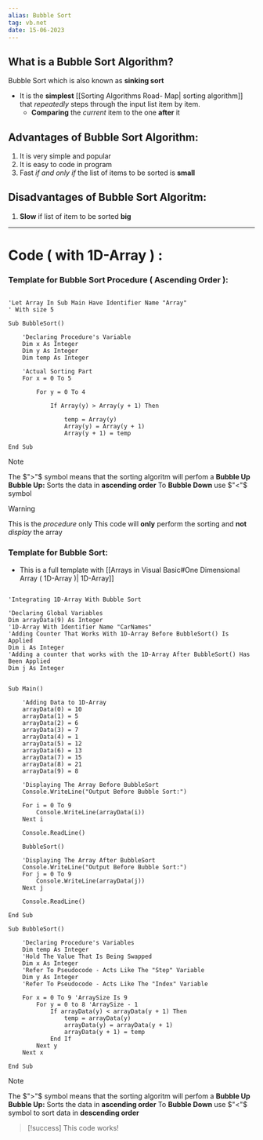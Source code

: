 ```yaml
---
alias: Bubble Sort
tag: vb.net
date: 15-06-2023
---
```


## What is a Bubble Sort Algorithm?

Bubble Sort which is also known as **sinking sort**

- It is the **simplest** [[Sorting Algorithms Road- Map| sorting algorithm]] that *repeatedly* steps through the input list item by item.
	- **Comparing** the *current* item to the one **after** it

## Advantages of Bubble Sort Algorithm:

1. It is very simple and popular
2. It is easy to code in program
3. Fast *if and only if* the list of items to be sorted is **small**

## Disadvantages of Bubble Sort Algoritm: 

1. **Slow** if list of item to be sorted **big**

---

# Code ( with 1D-Array ) :

### Template for Bubble Sort Procedure ( Ascending Order ):

```vbnet

'Let Array In Sub Main Have Identifier Name "Array"
' With size 5

Sub BubbleSort()

    'Declaring Procedure's Variable
    Dim x As Integer
    Dim y As Integer
    Dim temp As Integer

    'Actual Sorting Part
    For x = 0 To 5

        For y = 0 To 4

            If Array(y) > Array(y + 1) Then

                temp = Array(y)
                Array(y) = Array(y + 1)
                Array(y + 1) = temp

End Sub

```

>[!note]
> The $">"$ symbol means that the sorting algoritm will perfom a **Bubble Up**
> **Bubble Up:** Sorts the data in **ascending order**
> To **Bubble Down** use $"<"$ symbol

>[!warning]
>This is the *procedure* only
>This code will **only** perform the sorting and **not** *display* the array

### Template for Bubble Sort:

- This is a full template with [[Arrays in Visual Basic#One Dimensional Array ( 1D-Array )| 1D-Array]]

```vbnet

'Integrating 1D-Array With Bubble Sort

'Declaring Global Variables
Dim arrayData(9) As Integer
'1D-Array With Identifier Name "CarNames"
'Adding Counter That Works With 1D-Array Before BubbleSort() Is Applied
Dim i As Integer
'Adding a counter that works with the 1D-Array After BubbleSort() Has Been Applied
Dim j As Integer


Sub Main()

    'Adding Data to 1D-Array
    arrayData(0) = 10
    arrayData(1) = 5
    arrayData(2) = 6
    arrayData(3) = 7
    arrayData(4) = 1
    arrayData(5) = 12
    arrayData(6) = 13
    arrayData(7) = 15
    arrayData(8) = 21 
    arrayData(9) = 8

    'Displaying The Array Before BubbleSort
    Console.WriteLine("Output Before Bubble Sort:")

    For i = 0 To 9
        Console.WriteLine(arrayData(i))
    Next i 

    Console.ReadLine()

    BubbleSort()

    'Displaying The Array After BubbleSort
    Console.WriteLine("Output Before Bubble Sort:")
    For j = 0 To 9
        Console.WriteLine(arrayData(j))
    Next j

    Console.ReadLine()

End Sub

Sub BubbleSort()

    'Declaring Procedure's Variables
    Dim temp As Integer
    'Hold The Value That Is Being Swapped
    Dim x As Integer
    'Refer To Pseudocode - Acts Like The "Step" Variable
    Dim y As Integer
    'Refer To Pseudocode - Acts Like The "Index" Variable

    For x = 0 To 9 'ArraySize Is 9
        For y = 0 to 8 'ArraySize - 1
            If arrayData(y) < arrayData(y + 1) Then
                temp = arrayData(y)
                arrayData(y) = arrayData(y + 1)
                arrayData(y + 1) = temp
            End If
        Next y
    Next x
    
End Sub

```

>[!note]
> The $">"$ symbol means that the sorting algoritm will perfom a **Bubble Up**
> **Bubble Up:** Sorts the data in **ascending order**
> To **Bubble Down** use $"<"$ symbol to sort data in **descending order**

>[!success]
> This code works!